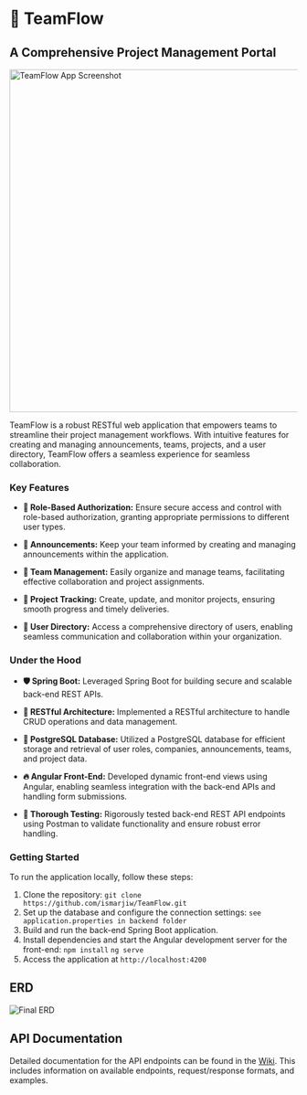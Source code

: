 # 🚀 TeamFlow

## A Comprehensive Project Management Portal

<img src="https://i.imgur.com/wEL2VKD.png" alt="TeamFlow App Screenshot" width="600">

TeamFlow is a robust RESTful web application that empowers teams to streamline their project management workflows. With intuitive features for creating and managing announcements, teams, projects, and a user directory, TeamFlow offers a seamless experience for seamless collaboration.

### Key Features

- **🔐 Role-Based Authorization:** Ensure secure access and control with role-based authorization, granting appropriate permissions to different user types.

- **📝 Announcements:** Keep your team informed by creating and managing announcements within the application.

- **👥 Team Management:** Easily organize and manage teams, facilitating effective collaboration and project assignments.

- **📂 Project Tracking:** Create, update, and monitor projects, ensuring smooth progress and timely deliveries.

- **📘 User Directory:** Access a comprehensive directory of users, enabling seamless communication and collaboration within your organization.

### Under the Hood

- **🛡️ Spring Boot:** Leveraged Spring Boot for building secure and scalable back-end REST APIs.

- **📡 RESTful Architecture:** Implemented a RESTful architecture to handle CRUD operations and data management.

- **💾 PostgreSQL Database:** Utilized a PostgreSQL database for efficient storage and retrieval of user roles, companies, announcements, teams, and project data.

- **🔥 Angular Front-End:** Developed dynamic front-end views using Angular, enabling seamless integration with the back-end APIs and handling form submissions.

- **🧪 Thorough Testing:** Rigorously tested back-end REST API endpoints using Postman to validate functionality and ensure robust error handling.

### Getting Started

To run the application locally, follow these steps:

1. Clone the repository: `git clone https://github.com/ismarjiw/TeamFlow.git`
2. Set up the database and configure the connection settings: `see application.properties in backend folder`
3. Build and run the back-end Spring Boot application.
4. Install dependencies and start the Angular development server for the front-end: `npm install` `ng serve`
5. Access the application at `http://localhost:4200`

## ERD

![Final ERD](https://user-images.githubusercontent.com/32781877/206259951-fe81a650-1d90-4c28-ae7a-571f649269d9.png)

## API Documentation

Detailed documentation for the API endpoints can be found in the [Wiki](https://github.com/ismarjiw/TeamFlow/wiki/Endpoint-Documentation). This includes information on available endpoints, request/response formats, and examples.

